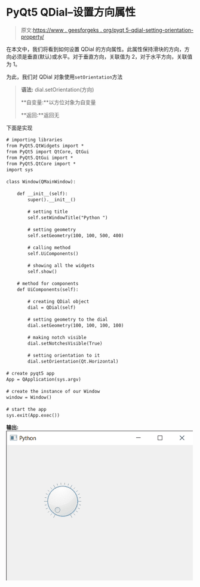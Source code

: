 # PyQt5 QDial–设置方向属性

> 原文:[https://www . geesforgeks . org/pyqt 5-qdial-setting-orientation-property/](https://www.geeksforgeeks.org/pyqt5-qdial-setting-orientation-property/)

在本文中，我们将看到如何设置 QDial 的方向属性。此属性保持滑块的方向，方向必须是垂直(默认)或水平。对于垂直方向，关联值为 2，对于水平方向，关联值为 1。

为此，我们对 QDial 对象使用`setOrientation`方法

> **语法:** dial.setOrientation(方向)
> 
> **自变量:**以方位对象为自变量
> 
> **返回:**返回无

下面是实现

```
# importing libraries
from PyQt5.QtWidgets import * 
from PyQt5 import QtCore, QtGui
from PyQt5.QtGui import * 
from PyQt5.QtCore import * 
import sys

class Window(QMainWindow):

    def __init__(self):
        super().__init__()

        # setting title
        self.setWindowTitle("Python ")

        # setting geometry
        self.setGeometry(100, 100, 500, 400)

        # calling method
        self.UiComponents()

        # showing all the widgets
        self.show()

    # method for components
    def UiComponents(self):

        # creating QDial object
        dial = QDial(self)

        # setting geometry to the dial
        dial.setGeometry(100, 100, 100, 100)

        # making notch visible
        dial.setNotchesVisible(True)

        # setting orientation to it
        dial.setOrientation(Qt.Horizontal)

# create pyqt5 app
App = QApplication(sys.argv)

# create the instance of our Window
window = Window()

# start the app
sys.exit(App.exec())
```

**输出:**
![](img/ce11ee026045756d23fab944b209ddc9.png)